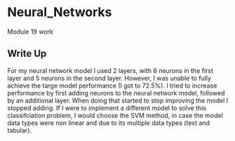 # Neural_Networks
Module 19 work
## Write Up
For my neural network model I used 2 layers, with 8 neurons in the first layer and 5 neurons in the second layer. However, I was unable to fully achieve the targe model performance (I got to 72.5%). I tried to increase performance by first adding neurons to the neural network model, followed by an additional layer. When doing that started to stop improving the model I stopped adding. If I were to implement a different model to solve this classifciation problem, I would choose the SVM method, in case the model data types were non linear and due to its multiple data types (text and tabular).
